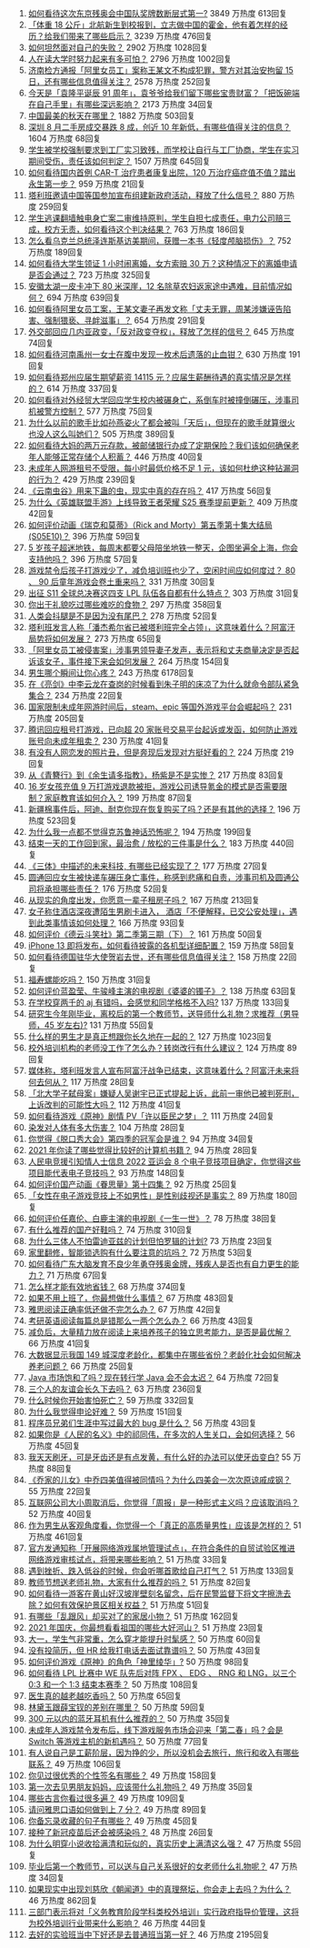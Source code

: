 1. [如何看待这次东京残奥会中国队奖牌数断层式第一?](https://www.zhihu.com/question/484802427) 3849 万热度 613回复
1. [「体重 18 公斤」北航新生到校报到，立志做中国的霍金，他有着怎样的经历？给我们带来了哪些启示？](https://www.zhihu.com/question/484926831) 3239 万热度 476回复
1. [如何坦然面对自己的失败？](https://www.zhihu.com/question/37555333) 2902 万热度 1028回复
1. [人在读大学时努力起来有多可怕？](https://www.zhihu.com/question/304422827) 2796 万热度 1002回复
1. [济南检方通报「阿里女员工」案称王某文不构成犯罪，警方对其治安拘留 15 日，还有哪些信息值得关注？](https://www.zhihu.com/question/485168374) 2578 万热度 252回复
1. [今天是「袁隆平诞辰 91 周年」，袁爷爷给我们留下哪些宝贵财富？「把饭碗端在自己手里」有哪些深远影响？](https://www.zhihu.com/question/485193733) 2173 万热度 34回复
1. [中国最美的秋天在哪里？](https://www.zhihu.com/question/25516962) 1882 万热度 503回复
1. [深圳 8 月二手房成交暴跌 8 成，创近 10 年新低，有哪些值得关注的信息？](https://www.zhihu.com/question/484707070) 1604 万热度 68回复
1. [学生被学校强制要求到工厂实习致残，而学校让自行与工厂协商，学生在实习期间受伤，责任该如何判定？](https://www.zhihu.com/question/484969513) 1507 万热度 645回复
1. [如何看待国内首例 CAR-T 治疗患者康复出院，120 万治疗癌症值不值？踏出永生第一步？](https://www.zhihu.com/question/484968084) 959 万热度 21回复
1. [塔利班邀请中国等国参加宣布组建新政府活动，释放了什么信号？](https://www.zhihu.com/question/485059799) 880 万热度 259回复
1. [学生逃课翻墙触电身亡案二审维持原判，学生自担七成责任，电力公司赔三成，校方无责，如何看待这个判决结果？](https://www.zhihu.com/question/484395197) 763 万热度 186回复
1. [怎么看乌克兰总统泽连斯基访美期间，获赠一本书《轻度颅脑损伤》？](https://www.zhihu.com/question/484652375) 752 万热度 189回复
1. [如何看待大学生领证 1 小时闹离婚，女方索赔 30 万？这种情况下的离婚申请是否会通过？](https://www.zhihu.com/question/485030666) 723 万热度 325回复
1. [安徽太湖一皮卡冲下 80 米深崖，12 名除草农妇返家途中遇难，目前情况如何？](https://www.zhihu.com/question/484934850) 694 万热度 639回复
1. [如何看待阿里女员工案，王某文妻子再发文称「丈夫无罪，周某涉嫌诬告陷害、强制猥亵、寻衅滋事」？](https://www.zhihu.com/question/484896081) 654 万热度 291回复
1. [外交部回应几内亚政变，「反对政变夺权」，释放了怎样的信号？](https://www.zhihu.com/question/485088308) 645 万热度 74回复
1. [如何看待河南禹州一女士在腹中发现一枚术后遗落的止血钳？](https://www.zhihu.com/question/484449309) 630 万热度 191回复
1. [如何看待郑州应届生期望薪资 14115 元？应届生薪酬待遇的真实情况是怎样的？](https://www.zhihu.com/question/485043678) 614 万热度 337回复
1. [如何看待对外经贸大学回应学生校内被碾身亡，系倒车时被撞倒碾压，涉事司机被警方控制？](https://www.zhihu.com/question/484995098) 577 万热度 75回复
1. [为什么以前的歌手比如孙燕姿火了都会被叫「天后」，但现在的歌手就算很火也没人这么叫她们？](https://www.zhihu.com/question/484770666) 505 万热度 389回复
1. [如何看待大妈的两万元存款，被邮储银行办成了定期保险？我们该如何确保老年人能够正常存储个人积蓄？](https://www.zhihu.com/question/484566930) 446 万热度 40回复
1. [未成年人网游租号不受限，每小时最低价格不足 1 元，该如何杜绝这种钻漏洞的行为？](https://www.zhihu.com/question/484993966) 429 万热度 239回复
1. [《云南虫谷》用来下蛊的虫，现实中真的存在吗？](https://www.zhihu.com/question/484859790) 417 万热度 56回复
1. [为什么《英雄联盟手游》上线导致王者荣耀 S25 赛季提前更新？](https://www.zhihu.com/question/484885439) 409 万热度 42回复
1. [如何评价动画《瑞克和莫蒂》（Rick and Morty）第五季第十集大结局 (S05E10)？](https://www.zhihu.com/question/485043859) 396 万热度 59回复
1. [5 岁孩子超迷地铁，每周末都要父母陪坐地铁一整天，企图坐遍全上海，你会支持他吗？](https://www.zhihu.com/question/484372748) 396 万热度 57回复
1. [游戏禁令后孩子打游戏少了，减负培训班也少了，空闲时间应如何度过？ 80 、 90 后童年游戏会卷土重来吗？](https://www.zhihu.com/question/485051536) 331 万热度 30回复
1. [出征 S11 全球总决赛这四支 LPL 队伍各自都有什么特点？](https://www.zhihu.com/question/484929329) 303 万热度 31回复
1. [你出于礼貌吃过哪些难吃的食物？](https://www.zhihu.com/question/475503789) 297 万热度 358回复
1. [人类会抖腿是不是因为没有尾巴？](https://www.zhihu.com/question/483987983) 278 万热度 52回复
1. [塔利班发言人称「潘杰希尔省已被塔利班完全占领」，这意味着什么？阿富汗局势将如何发展？](https://www.zhihu.com/question/485030495) 273 万热度 65回复
1. [「阿里女员工被侵害案」涉事男领导妻子发声，表示将和丈夫商量决定是否起诉该女子，事件接下来会如何发展？](https://www.zhihu.com/question/485195286) 264 万热度 154回复
1. [男生哪个瞬间让你心疼？](https://www.zhihu.com/question/275638626) 243 万热度 6178回复
1. [在《亮剑》中李云龙在查岗的时候看到朱子明的床凉了为什么就命令部队紧急集合？](https://www.zhihu.com/question/348869509) 234 万热度 22回复
1. [国家限制未成年网游时间后，steam、epic 等国外游戏平台会崛起吗？](https://www.zhihu.com/question/483864191) 231 万热度 205回复
1. [腾讯回应租号打游戏，已向超 20 家账号交易平台起诉或发函，如何防止游戏账号向未成年租卖？](https://www.zhihu.com/question/485199096) 230 万热度 41回复
1. [有没有人网恋发的照片丑，但是奔现后发现对方挺好看的？](https://www.zhihu.com/question/266750825) 224 万热度 219回复
1. [从《青簪行》到《余生请多指教》，杨紫是不是实惨？](https://www.zhihu.com/question/484990362) 217 万热度 83回复
1. [16 岁女孩充值 9 万打游戏退款被拒，游戏公司诱导氪金的模式是否需要限制？家庭教育该如何介入？](https://www.zhihu.com/question/484454580) 199 万热度 87回复
1. [新疆棉事件后，阿迪、耐克你现在恢复购买了吗？还是有其他的选择？](https://www.zhihu.com/question/465033483) 196 万热度 523回复
1. [为什么我一点都不觉得克苏鲁神话恐怖呢？](https://www.zhihu.com/question/427205970) 194 万热度 199回复
1. [结束一天的工作回到家，最治愈 / 放松的三件事是什么？](https://www.zhihu.com/question/484996813) 183 万热度 440回复
1. [《三体》中描述的未来科技, 有哪些已经实现了？](https://www.zhihu.com/question/484038327) 177 万热度 27回复
1. [圆通回应女生被快递车碾压身亡事件，称感到悲痛和自责，涉事司机及圆通公司将承担哪些责任？](https://www.zhihu.com/question/485222103) 176 万热度 52回复
1. [从现实的角度出发，你愿意一辈子租房子吗？](https://www.zhihu.com/question/327372531) 167 万热度 213回复
1. [女子称住酒店深夜遭陌生男刷卡进入， 酒店「不便解释，已交公安处理」，遇到此类事情该如何处理？](https://www.zhihu.com/question/485012302) 166 万热度 93回复
1. [如何评价《德云斗笑社》第二季第三期（下）？](https://www.zhihu.com/question/484893867) 161 万热度 50回复
1. [iPhone 13 即将发布，如何看待披露的各机型详细配置？](https://www.zhihu.com/question/484389011) 159 万热度 58回复
1. [如何看待德国驻华大使贺岩去世，还有哪些信息值得关注？](https://www.zhihu.com/question/485015385) 158 万热度 22回复
1. [福寿螺能吃吗？](https://www.zhihu.com/question/50267388) 150 万热度 31回复
1. [如何评价蓝盈莹、牛骏峰主演的电视剧《婆婆的镯子》？](https://www.zhihu.com/question/481829353) 138 万热度 63回复
1. [在学校穿两千的 aj 有错吗，会感觉和同学格格不入吗?](https://www.zhihu.com/question/481750173) 137 万热度 133回复
1. [研究生今年刚毕业，离校后的第一个教师节，送导师什么礼物？求推荐（男导师，45 岁左右)?](https://www.zhihu.com/question/484344564) 131 万热度 55回复
1. [什么样的男生才是真正想跟你长久地在一起的？](https://www.zhihu.com/question/375781738) 127 万热度 1023回复
1. [校外培训机构的老师没工作了怎么办？转岗改行有什么建议？](https://www.zhihu.com/question/480587878) 124 万热度 89回复
1. [媒体称，塔利班发言人宣布阿富汗战争已结束，这意味着什么？阿富汗未来将何去何从？](https://www.zhihu.com/question/485072042) 117 万热度 28回复
1. [「北大学子弑母案」嫌疑人吴谢宇已正式提起上诉，此前一审他已被判死刑，上诉改判的可能性大吗？](https://www.zhihu.com/question/485103365) 112 万热度 41回复
1. [如何看待游戏《原神》剧情 PV「许以臣民之梦」？](https://www.zhihu.com/question/485141608) 111 万热度 24回复
1. [染发对人体有多大伤害？](https://www.zhihu.com/question/295486674) 104 万热度 28回复
1. [你觉得《脱口秀大会》第四季的冠军会是谁？](https://www.zhihu.com/question/483999026) 94 万热度 34回复
1. [2021 年你读了哪些觉得比较好的计算机书籍？](https://www.zhihu.com/question/459130825) 94 万热度 28回复
1. [人民电竞援引知情人士信息 2022 亚运会 8 个电子竞技项目确定，你觉得这些项目能代表电子竞技吗？](https://www.zhihu.com/question/485236069) 93 万热度 148回复
1. [如何评价国产动画《眷思量》第十四集？](https://www.zhihu.com/question/484535382) 92 万热度 25回复
1. [「女性在电子游戏竞技上不如男性」是性别歧视还是事实？](https://www.zhihu.com/question/28381867) 89 万热度 180回复
1. [如何评价任嘉伦、白鹿主演的电视剧《一生一世》？](https://www.zhihu.com/question/481357620) 78 万热度 38回复
1. [有什么推荐的国产好鞋吗？](https://www.zhihu.com/question/452510931) 74 万热度 310回复
1. [为什么三体人不怕雷迪亚兹的计划但怕罗辑的计划?](https://www.zhihu.com/question/481655813) 73 万热度 23回复
1. [家里翻修，智能锁选购有什么要注意的坑吗？](https://www.zhihu.com/question/484473654) 72 万热度 53回复
1. [如何看待广东大脑发育不良少年勇夺残奥金牌，残疾人是否也有自力更生的能力？](https://www.zhihu.com/question/484686754) 71 万热度 67回复
1. [怎么样才能有效地省钱？](https://www.zhihu.com/question/279852460) 68 万热度 374回复
1. [如果不用上班了，你最想做什么事情？](https://www.zhihu.com/question/477590638) 67 万热度 483回复
1. [雅思阅读正确率低还做不完怎么办？](https://www.zhihu.com/question/425664668) 67 万热度 42回复
1. [考研英语阅读每篇总是错那么一两个怎么办？](https://www.zhihu.com/question/387056133) 66 万热度 43回复
1. [减负后，大量精力放在阅读上来培养孩子的独立思考能力，是否是最优解？](https://www.zhihu.com/question/484040330) 66 万热度 41回复
1. [大数据显示我国 149 城深度老龄化，都集中在哪些省份？老龄化社会如何解决养老问题？](https://www.zhihu.com/question/484982858) 66 万热度 25回复
1. [Java 市场饱和了吗？现在转行学 Java 会不会太迟？](https://www.zhihu.com/question/384544637) 64 万热度 72回复
1. [三个人的友谊会长久下去吗？](https://www.zhihu.com/question/484042666) 63 万热度 236回复
1. [什么时候你开始害怕死亡？](https://www.zhihu.com/question/478840300) 59 万热度 332回复
1. [为什么我觉得申论好难？](https://www.zhihu.com/question/431272244) 59 万热度 151回复
1. [程序员兄弟们生涯中写过最大的 bug 是什么？](https://www.zhihu.com/question/482967292) 56 万热度 43回复
1. [如果你是《人民的名义》中的祁同伟，在多次的人生关口，会如何选择？](https://www.zhihu.com/question/378595010) 56 万热度 45回复
1. [我天天刷牙，可是牙齿还是有点发黄，有什么好的办法可以使牙齿变白?](https://www.zhihu.com/question/21107191) 55 万热度 88回复
1. [《乔家的儿女》中乔四美值得被同情吗？为什么四美会一次次原谅戚成钢？](https://www.zhihu.com/question/484600151) 55 万热度 22回复
1. [互联网公司大小周取消后，你觉得「周报」是一种形式主义吗？应该取消吗？](https://www.zhihu.com/question/484341370) 52 万热度 40回复
1. [作为男生从客观角度看，你觉得一个「真正的高质量男性」应该是怎样的？](https://www.zhihu.com/question/484513695) 51 万热度 461回复
1. [官方发通知称「开展网络游戏属地管理试点」，在符合条件的自贸试验区推进网络游戏审核试点，将带来哪些影响？](https://www.zhihu.com/question/484429681) 51 万热度 33回复
1. [遇到挫折、跌入低谷的时候，你会听哪首歌给自己打气？](https://www.zhihu.com/question/484529085) 51 万热度 133回复
1. [教师节想送老师礼物，大家有什么推荐的吗？](https://www.zhihu.com/question/479696765) 51 万热度 82回复
1. [如何看待一游客在黄山好汉坡崖壁刻名留念，后在民警监督下将文字擦洗去除？如何有效保护景区相关权益？](https://www.zhihu.com/question/484553585) 51 万热度 51回复
1. [​有哪些「乱跟风」却买对了的家居小物？](https://www.zhihu.com/question/440729078) 51 万热度 162回复
1. [2021 年国庆，你最想看看祖国的哪些大好河山？](https://www.zhihu.com/question/484016906) 51 万热度 23回复
1. [大一，学生气非常重，怎么穿才能提升时髦感？](https://www.zhihu.com/question/483571863) 50 万热度 60回复
1. [没有投简历，但 HR 给我打电话去面试靠谱吗？](https://www.zhihu.com/question/478742764) 50 万热度 43回复
1. [如何评价游戏《原神》的角色「神里绫华」?](https://www.zhihu.com/question/460066364) 50 万热度 98回复
1. [如何看待 LPL 比赛中 WE 队先后对阵 FPX 、 EDG 、 RNG 和 LNG，以三个 0:3 和一个 1:3 结束本赛季？](https://www.zhihu.com/question/484924801) 50 万热度 108回复
1. [医生真的越老越吃香吗？](https://www.zhihu.com/question/65983727) 50 万热度 65回复
1. [林黛玉跟薛宝钗的差别在哪里？](https://www.zhihu.com/question/479352178) 50 万热度 59回复
1. [300 元以内的蓝牙耳机有什么推荐的？](https://www.zhihu.com/question/475474488) 50 万热度 35回复
1. [未成年人游戏禁令发布后，线下游戏服务市场会迎来「第二春」吗？会是 Switch 等游戏主机的新机遇吗？](https://www.zhihu.com/question/485008463) 50 万热度 77回复
1. [有人说自己是工薪阶层，因为挣的少，所以没机会去旅行，旅行和收入有哪些联系？](https://www.zhihu.com/question/482121212) 49 万热度 106回复
1. [你见过很优秀的个性签名有哪些？](https://www.zhihu.com/question/265584312) 49 万热度 158回复
1. [第一次去见男朋友妈妈，应该带什么礼物吗？](https://www.zhihu.com/question/474751119) 49 万热度 35回复
1. [哪些古言你看过很多遍？](https://www.zhihu.com/question/434091917) 49 万热度 109回复
1. [请问雅思口语如何做到上 7 分？](https://www.zhihu.com/question/30169350) 49 万热度 89回复
1. [你备忘录收藏的句子有哪些？](https://www.zhihu.com/question/479180895) 49 万热度 45回复
1. [接种了新冠疫苗后还会被感染吗？](https://www.zhihu.com/question/453192471) 48 万热度 26回复
1. [为什么明穿小说收拾满清和玩似的，真实历史上满清这么强？](https://www.zhihu.com/question/484556518) 47 万热度 55回复
1. [毕业后第一个教师节，可以送与自己关系很好的女老师什么礼物呢？](https://www.zhihu.com/question/405202473) 47 万热度 34回复
1. [如果现实中出现刘慈欣《朝闻道》中的真理祭坛，你会走上去吗？为什么？](https://www.zhihu.com/question/270944748) 46 万热度 862回复
1. [三部门表示将对「义务教育阶段学科类校外培训」实行政府指导价管理，这将为校外培训行业带来什么影响？](https://www.zhihu.com/question/485070230) 46 万热度 44回复
1. [去好的实验班当中下好还是去普通班当第一好？](https://www.zhihu.com/question/477033362) 46 万热度 2195回复